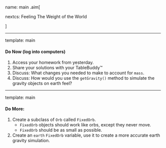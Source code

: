 name: main
.aim[<div>
  nextcs: Feeling The Weight of the World
  </div>]

---
template: main

#### Do Now (log into computers)
1. Access your homework from yesterday.
2. Share your solutions with your TableBuddy™
3. Discuss: What changes you needed to make to account for `mass`.
4. Discuss: How would you use the `getGravity()` method to simulate the gravity objects on earth feel?


---
template: main

#### Do More:
1. Create a subclass of `Orb` called `FixedOrb`.
   - `FixedOrb` objects should work like orbs, except they never move.
   - `FixedOrb` should be as small as possible.
2. Create an `earth` `FixedOrb` variable, use it to create a more accurate earth gravity simulation.

